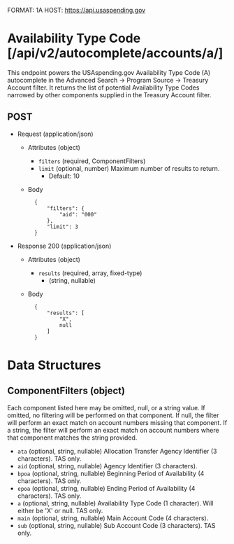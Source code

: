 FORMAT: 1A
HOST: https://api.usaspending.gov

# Availability Type Code [/api/v2/autocomplete/accounts/a/]

This endpoint powers the USAspending.gov Availability Type Code (A) autocomplete in the Advanced Search -> Program Source -> Treasury Account filter.  It returns the list of potential Availability Type Codes narrowed by other components supplied in the Treasury Account filter.

## POST

+ Request (application/json)
    + Attributes (object)
        + `filters` (required, ComponentFilters)
        + `limit` (optional, number)
            Maximum number of results to return.
            + Default: 10

    + Body

            {
                "filters": {
                    "aid": "000"
                },
                "limit": 3
            }

+ Response 200 (application/json)
    + Attributes (object)
        + `results` (required, array, fixed-type)
            + (string, nullable)

    + Body

            {
                "results": [
                    "X",
                    null
                ]
            }

# Data Structures

## ComponentFilters (object)

Each component listed here may be omitted, null, or a string value.  If omitted, no filtering will be performed on that component.  If null, the filter will perform an exact match on account numbers missing that component.  If a string, the filter will perform an exact match on account numbers where that component matches the string provided.

+ `ata` (optional, string, nullable)
    Allocation Transfer Agency Identifier (3 characters). TAS only.
+ `aid` (optional, string, nullable)
    Agency Identifier (3 characters).
+ `bpoa` (optional, string, nullable)
    Beginning Period of Availability (4 characters). TAS only.
+ `epoa` (optional, string, nullable)
    Ending Period of Availability (4 characters). TAS only.
+ `a` (optional, string, nullable)
    Availability Type Code (1 character). Will either be 'X' or null. TAS only.
+ `main` (optional, string, nullable)
    Main Account Code (4 characters).
+ `sub` (optional, string, nullable)
    Sub Account Code (3 characters). TAS only.
